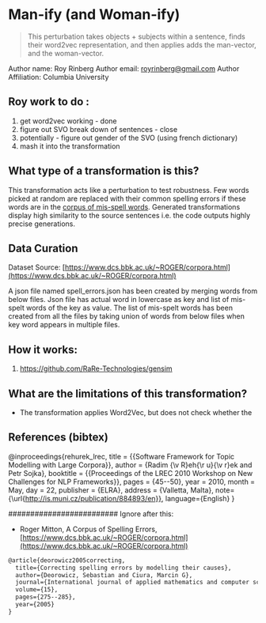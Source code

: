 # Man-ify (and Woman-ify) 


> This perturbation takes objects + subjects within a sentence, finds their word2vec representation, and then applies adds the man-vector, and the woman-vector.

Author name: Roy Rinberg
Author email: royrinberg@gmail.com
Author Affiliation: Columbia University


## Roy work to do :
1. get word2vec working - done
2. figure out SVO break down of sentences - close 
3. potentially - figure out gender of the SVO (using french dictionary)
4. mash it into the transformation 

## What type of a transformation is this?

This transformation acts like a perturbation to test robustness. Few words picked at random are replaced with their common spelling errors if these words are in the [corpus of mis-spell words](https://www.dcs.bbk.ac.uk/~ROGER/corpora.html). Generated transformations display high similarity to the source sentences i.e. the code outputs highly precise generations.



## Data Curation

Dataset Source: [https://www.dcs.bbk.ac.uk/~ROGER/corpora.html](https://www.dcs.bbk.ac.uk/~ROGER/corpora.html)

A json file named spell_errors.json has been created by merging words from below files. Json file has actual word in lowercase as key and list of mis-spelt words of the key as value. The list of mis-spelt words has been created from all the files by taking union of words from below files when key word appears in multiple files. 


## How it works:
1. https://github.com/RaRe-Technologies/gensim 




## What are the limitations of this transformation?
- The transformation applies Word2Vec, but does not check whether the 


## References (bibtex)


@inproceedings{rehurek_lrec,
      title = {{Software Framework for Topic Modelling with Large Corpora}},
      author = {Radim {\v R}eh{\r u}{\v r}ek and Petr Sojka},
      booktitle = {{Proceedings of the LREC 2010 Workshop on New
           Challenges for NLP Frameworks}},
      pages = {45--50},
      year = 2010,
      month = May,
      day = 22,
      publisher = {ELRA},
      address = {Valletta, Malta},
      note={\url{http://is.muni.cz/publication/884893/en}},
      language={English}
}







######################### Ignore after this:
* Roger Mitton, A Corpus of Spelling Errors, [https://www.dcs.bbk.ac.uk/~ROGER/corpora.html](https://www.dcs.bbk.ac.uk/~ROGER/corpora.html)

```latex
@article{deorowicz2005correcting,
  title={Correcting spelling errors by modelling their causes},
  author={Deorowicz, Sebastian and Ciura, Marcin G},
  journal={International journal of applied mathematics and computer science},
  volume={15},
  pages={275--285},
  year={2005}
}
```




